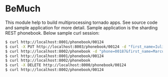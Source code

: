 # BeMuch
This module help to build multiprocessing tornado apps.
See source code and sample application for more detail.
Sample application is the sharding REST phonebook.
Below sample curl session:
```sh
$ curl http://localhost:8001/phonebook/00124
$ curl -X PUT http://localhost:8003/phonebook/00124 -d "first_name=Iulius&last_name=Caesar"
$ curl http://localhost:8002/phonebook -d "phone=00187&first_name=Marcus&last_name=Antonius"
$ curl http://localhost:8001/phonebook/00124
$ curl http://localhost:8002/phonebook
$ curl -X DELETE http://localhost:8000/phonebook/00124
$ curl http://localhost:8002/phonebook/00124
```

